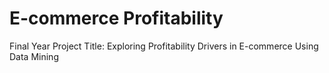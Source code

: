 # E-commerce Profitability
Final Year Project Title: Exploring Profitability Drivers in E-commerce Using Data Mining
